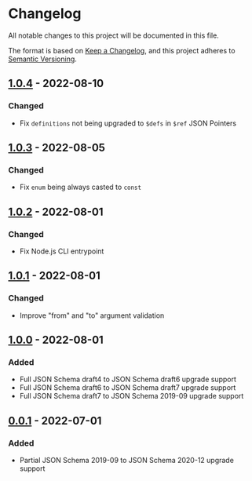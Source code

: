 Changelog
=========

All notable changes to this project will be documented in this file.

The format is based on [Keep a
Changelog](https://keepachangelog.com/en/1.0.0/), and this project adheres to
[Semantic Versioning](https://semver.org/spec/v2.0.0.html).

[1.0.4] - 2022-08-10
--------------------

### Changed

- Fix `definitions` not being upgraded to `$defs` in `$ref` JSON Pointers

[1.0.3] - 2022-08-05
--------------------

### Changed

- Fix `enum` being always casted to `const`

[1.0.2] - 2022-08-01
--------------------

### Changed

- Fix Node.js CLI entrypoint

[1.0.1] - 2022-08-01
--------------------

### Changed

- Improve "from" and "to" argument validation

[1.0.0] - 2022-08-01
--------------------

### Added

- Full JSON Schema draft4 to JSON Schema draft6 upgrade support
- Full JSON Schema draft6 to JSON Schema draft7 upgrade support
- Full JSON Schema draft7 to JSON Schema 2019-09 upgrade support

[0.0.1] - 2022-07-01
--------------------

### Added

- Partial JSON Schema 2019-09 to JSON Schema 2020-12 upgrade support

[1.0.4]: https://github.com/sourcemeta/alterschema/releases/tag/v1.0.4
[1.0.3]: https://github.com/sourcemeta/alterschema/releases/tag/v1.0.3
[1.0.2]: https://github.com/sourcemeta/alterschema/releases/tag/v1.0.2
[1.0.1]: https://github.com/sourcemeta/alterschema/releases/tag/v1.0.1
[1.0.0]: https://github.com/sourcemeta/alterschema/releases/tag/v1.0.0
[0.0.1]: https://github.com/sourcemeta/alterschema/releases/tag/v0.0.1
